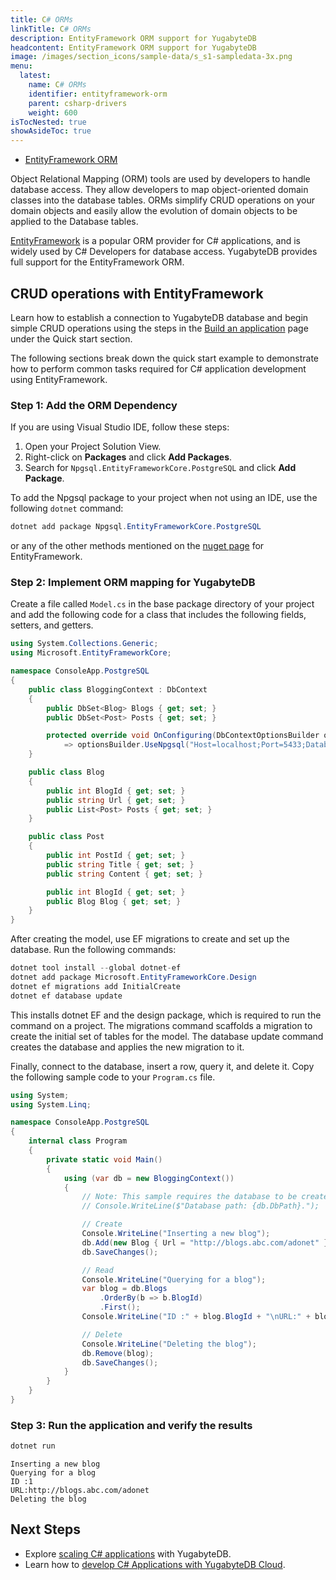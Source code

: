 ```yaml
---
title: C# ORMs
linkTitle: C# ORMs
description: EntityFramework ORM support for YugabyteDB
headcontent: EntityFramework ORM support for YugabyteDB
image: /images/section_icons/sample-data/s_s1-sampledata-3x.png
menu:
  latest:
    name: C# ORMs
    identifier: entityframework-orm
    parent: csharp-drivers
    weight: 600
isTocNested: true
showAsideToc: true
---
```


<ul class="nav nav-tabs-alt nav-tabs-yb">
  <li >
    <a href="/latest/drivers-orms/csharp/entityframework/" class="nav-link active">
      <i class="icon-postgres" aria-hidden="true"></i>
      EntityFramework ORM
    </a>
  </li>

</ul>

Object Relational Mapping (ORM) tools are used by developers to handle database access. They allow developers to map object-oriented domain classes into the database tables. ORMs simplify CRUD operations on your domain objects and easily allow the evolution of domain objects to be applied to the Database tables.

[EntityFramework](https://docs.microsoft.com/en-us/ef/) is a popular ORM provider for C# applications, and is widely used by C# Developers for database access. YugabyteDB provides full support for the EntityFramework ORM.

## CRUD operations with EntityFramework

Learn how to establish a connection to YugabyteDB database and begin simple CRUD operations using the steps in the [Build an application](../../../quick-start/build-apps/csharp/ysql-entity-framework/) page under the Quick start section.

The following sections break down the quick start example to demonstrate how to perform common tasks required for C# application development using EntityFramework.

### Step 1: Add the ORM Dependency

If you are using Visual Studio IDE, follow these steps:

1. Open your Project Solution View.
1. Right-click on **Packages** and click **Add Packages**.
1. Search for `Npgsql.EntityFrameworkCore.PostgreSQL` and click **Add Package**.

To add the Npgsql package to your project when not using an IDE, use the following `dotnet` command:

```csharp
dotnet add package Npgsql.EntityFrameworkCore.PostgreSQL 
```

or any of the other methods mentioned on the [nuget page](https://www.nuget.org/packages/Npgsql.EntityFrameworkCore.PostgreSQL) for EntityFramework.

### Step 2: Implement ORM mapping for YugabyteDB

Create a file called `Model.cs` in the base package directory of your project and add the following code for a class that includes the following fields, setters, and getters.

```csharp
using System.Collections.Generic;
using Microsoft.EntityFrameworkCore;

namespace ConsoleApp.PostgreSQL
{
    public class BloggingContext : DbContext
    {
        public DbSet<Blog> Blogs { get; set; }
        public DbSet<Post> Posts { get; set; }

        protected override void OnConfiguring(DbContextOptionsBuilder optionsBuilder)
            => optionsBuilder.UseNpgsql("Host=localhost;Port=5433;Database=yugabyte;Username=yugabyte;Password=yugabyte");
    }

    public class Blog
    {
        public int BlogId { get; set; }
        public string Url { get; set; }
        public List<Post> Posts { get; set; }
    }

    public class Post
    {
        public int PostId { get; set; }
        public string Title { get; set; }
        public string Content { get; set; }

        public int BlogId { get; set; }
        public Blog Blog { get; set; }
    }
}
```

After creating the model, use EF migrations to create and set up the database. Run the following commands:

```csharp
dotnet tool install --global dotnet-ef
dotnet add package Microsoft.EntityFrameworkCore.Design
dotnet ef migrations add InitialCreate
dotnet ef database update
```

This installs dotnet EF and the design package, which is required to run the command on a project. The migrations command scaffolds a migration to create the initial set of tables for the model. The database update command creates the database and applies the new migration to it.

Finally, connect to the database, insert a row, query it, and delete it. Copy the following sample code to your `Program.cs` file.

```cs
using System;
using System.Linq;

namespace ConsoleApp.PostgreSQL
{
    internal class Program
    {
        private static void Main()
        {
            using (var db = new BloggingContext())
            {
                // Note: This sample requires the database to be created before running.
                // Console.WriteLine($"Database path: {db.DbPath}.");

                // Create
                Console.WriteLine("Inserting a new blog");
                db.Add(new Blog { Url = "http://blogs.abc.com/adonet" });
                db.SaveChanges();

                // Read
                Console.WriteLine("Querying for a blog");
                var blog = db.Blogs
                    .OrderBy(b => b.BlogId)
                    .First();
                Console.WriteLine("ID :" + blog.BlogId + "\nURL:" + blog.Url);

                // Delete
                Console.WriteLine("Deleting the blog");
                db.Remove(blog);
                db.SaveChanges();
            }
        }
    }
}
```

### Step 3: Run the application and verify the results

```csharp
dotnet run
```

```output
Inserting a new blog
Querying for a blog
ID :1
URL:http://blogs.abc.com/adonet
Deleting the blog
```

## Next Steps

- Explore [scaling C# applications](/latest/explore/linear-scalability) with YugabyteDB.
- Learn how to [develop C# Applications with YugabyteDB Cloud](/latest/yugabyte-cloud/cloud-quickstart/cloud-build-apps/cloud-ysql-csharp/).
